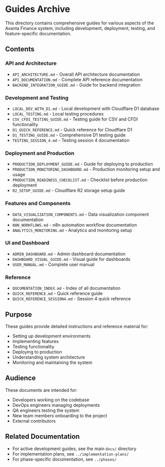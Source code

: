 # Guides Archive

This directory contains comprehensive guides for various aspects of the Avanta Finance system, including development, deployment, testing, and feature-specific documentation.

## Contents

### API and Architecture
- `API_ARCHITECTURE.md` - Overall API architecture documentation
- `API_DOCUMENTATION.md` - Complete API reference documentation
- `BACKEND_INTEGRATION_GUIDE.md` - Guide for backend integration

### Development and Testing
- `LOCAL_DEV_WITH_D1.md` - Local development with Cloudflare D1 database
- `LOCAL_TESTING.md` - Local testing procedures
- `CSV_CFDI_TESTING_GUIDE.md` - Testing guide for CSV and CFDI functionality
- `D1_QUICK_REFERENCE.md` - Quick reference for Cloudflare D1
- `D1_TESTING_GUIDE.md` - Comprehensive D1 testing guide
- `TESTING_SESSION_4.md` - Testing session 4 documentation

### Deployment and Production
- `PRODUCTION_DEPLOYMENT_GUIDE.md` - Guide for deploying to production
- `PRODUCTION_MONITORING_DASHBOARD.md` - Production monitoring setup and usage
- `PRODUCTION_READINESS_CHECKLIST.md` - Checklist before production deployment
- `R2_SETUP_GUIDE.md` - Cloudflare R2 storage setup guide

### Features and Components
- `DATA_VISUALIZATION_COMPONENTS.md` - Data visualization component documentation
- `N8N_WORKFLOWS.md` - n8n automation workflow documentation
- `ANALYTICS_MONITORING.md` - Analytics and monitoring setup

### UI and Dashboard
- `ADMIN_DASHBOARD.md` - Admin dashboard documentation
- `DASHBOARD_VISUAL_GUIDE.md` - Visual guide for dashboards
- `USER_MANUAL.md` - Complete user manual

### Reference
- `DOCUMENTATION_INDEX.md` - Index of all documentation
- `QUICK_REFERENCE.md` - Quick reference guide
- `QUICK_REFERENCE_SESSION4.md` - Session 4 quick reference

## Purpose

These guides provide detailed instructions and reference material for:
- Setting up development environments
- Implementing features
- Testing functionality
- Deploying to production
- Understanding system architecture
- Monitoring and maintaining the system

## Audience

These documents are intended for:
- Developers working on the codebase
- DevOps engineers managing deployments
- QA engineers testing the system
- New team members onboarding to the project
- External contributors

## Related Documentation

- For active development guides, see the main `docs/` directory
- For implementation plans, see `../implementation-plans/`
- For phase-specific documentation, see `../phases/`
